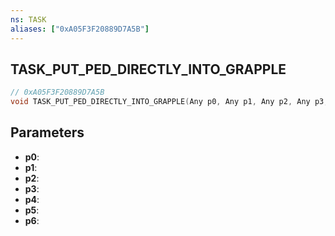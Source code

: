 ```yaml
---
ns: TASK
aliases: ["0xA05F3F20889D7A5B"]
---
```

## TASK_PUT_PED_DIRECTLY_INTO_GRAPPLE

```c
// 0xA05F3F20889D7A5B
void TASK_PUT_PED_DIRECTLY_INTO_GRAPPLE(Any p0, Any p1, Any p2, Any p3, Any p4, Any p5, Any p6);
```

## Parameters
* **p0**:
* **p1**:
* **p2**:
* **p3**:
* **p4**:
* **p5**:
* **p6**:
